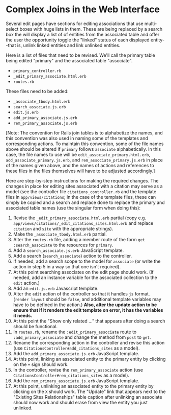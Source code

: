# Complex Joins in the Web Interface

Several edit pages have sections for editing associations that use multi-select boxes with huge lists in them. These are being replaced by a search box the will display a list of of entities from the associated table and offer the user the opportunity toggle the "linked" status of each displayed entity--that is, unlink linked entities and link unlinked entities.

Here is a list of files that need to be revised. We'll call the primary table being edited "primary" and the associated table "associate".

* `primary_controller.rb`
* `_edit_primary_associate.html.erb`
* `routes.rb`

These files need to be added:

* `_associate_tbody.html.erb`
* `search_associate.js.erb`
* `edit.js.erb`
* `add_primary_associate.js.erb`
* `rem_primary_associate.js.erb`

\[Note: The convention for Rails join tables is to alphabetize the names, and this convention was also used in naming some of the templates and corresponding actions. To maintain this convention, some of the file names above should be altered if `primary` follows `associate` alphabetically. In this case, the file names to use will be `edit_associate_primary.html.erb`, `add_associate_primary.js.erb`, and `rem_associate_primary.js.erb` in place of the names given above, and the names of actions and references to these files in the files themselves will have to be adjusted accordingly.\]

Here are step-by-step instructions for making the required changes. The changes in place for editing sites associated with a citation may serve as a model \(see the controller file `citations_controller.rb` and the template files in `app/views/citations`; in the case of the template files, these can simply be copied and a search and replace done to replace the primary and associated table names \(use the singular form when doing this\):

1. Revise the `_edit_primary_associate.html.erb` partial \(copy e.g. `app/views/citations/_edit_citations_sites.html.erb` and replace `citation` and `site` with the appropriate strings\).
2. Make the `_associate_tbody.html.erb` partial.
3. Alter the `routes.rb` file, adding a member route of the form `get :search_associate` to the resources for `primary`.
4. Add a `search_associate.js.erb` JavaScript template.
5. Add a search \(`search_associate`\) action to the controller.
6. If needed, add a search scope to the model for `associate` \(or write the action in step 5 in a way so that one isn't required\).
7. At this point searching associates on the edit page should work. \(If needed, add an instance variable for the associated collection to the `edit` action.\)
8. Add an `edit.js.erb` Javascript template.
9. Alter the `edit` action of the controller so that it handles `js` format.  \(`render layout` should be `false`, and additional template variables may have to be defined in the action.\)  **Also, alter the update action to be ensure that if it renders the edit template on error, it has the variables it needs.**
10. At this point the "Show only related ..." that appears after doing a search should be functional.
11. In `routes.rb`, rename the `:edit_primary_associate` route to `:add_primary_associate` and change the method from `post` to `get`.
12. Rename the corresponding action in the controller and revise this action \(use `CitationsController#add_citations_sites` as a model\).
13. Add the `add_primary_associate.js.erb` JavaScript template.
14. At this point, linking an associated entity to the primary entity by clicking on the `+` sign should work.
15. In the controller, revise the `rem_primary_associate` action \(use `CitationsController#rem_citations_sites` as a model\).
16. Add the `rem_primary_associate.js.erb` JavaScript template.
17. At this point, unlinking an associated entity to the primary entity by clicking on the `X` should work.  The "Update" link that appears next to the "Existing Sites Relationships" table caption after unlinking an associate should now work and should erase from view the entity you just unlinked.

